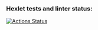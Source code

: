 ### Hexlet tests and linter status:
[![Actions Status](https://github.com/Merkoing/python-project-49/workflows/hexlet-check/badge.svg)](https://github.com/Merkoing/python-project-49/actions)